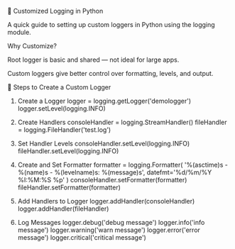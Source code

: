 🐍 Customized Logging in Python

A quick guide to setting up custom loggers in Python using the logging module.

Why Customize?

Root logger is basic and shared — not ideal for large apps.

Custom loggers give better control over formatting, levels, and output.

🔧 Steps to Create a Custom Logger
1. Create a Logger
logger = logging.getLogger('demologger')
logger.setLevel(logging.INFO)

2. Create Handlers
consoleHandler = logging.StreamHandler()
fileHandler = logging.FileHandler('test.log')

3. Set Handler Levels
consoleHandler.setLevel(logging.INFO)
fileHandler.setLevel(logging.INFO)

4. Create and Set Formatter
formatter = logging.Formatter(
    '%(asctime)s - %(name)s - %(levelname)s: %(message)s',
    datefmt='%d/%m/%Y %I:%M:%S %p'
)
consoleHandler.setFormatter(formatter)
fileHandler.setFormatter(formatter)

5. Add Handlers to Logger
logger.addHandler(consoleHandler)
logger.addHandler(fileHandler)

6. Log Messages
logger.debug('debug message')
logger.info('info message')
logger.warning('warn message')
logger.error('error message')
logger.critical('critical message')
